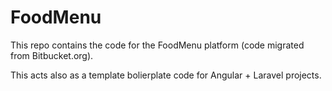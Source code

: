 # FoodMenu
This repo contains the code for the FoodMenu platform (code migrated from Bitbucket.org).

This acts also as a template bolierplate code for Angular + Laravel projects.
